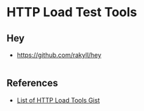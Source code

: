 # HTTP Load Test Tools

## Hey
- https://github.com/rakyll/hey

```bash

```

## References
- [List of HTTP Load Tools Gist](https://gist.github.com/lrjbrual/a87c7ea99801d012ee20d1a088229c5e)